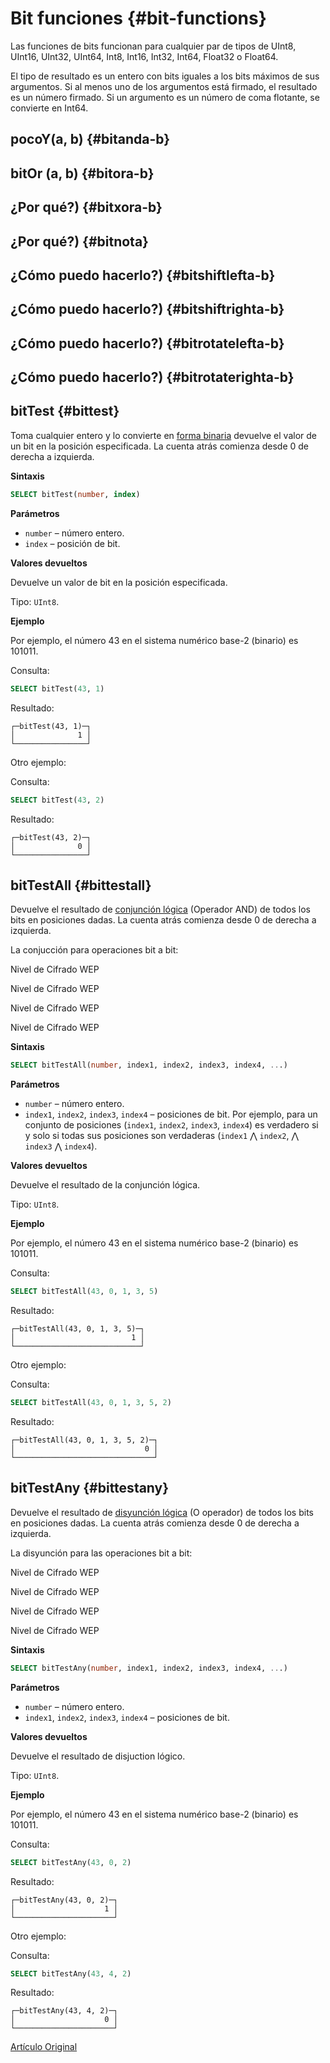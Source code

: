 # Bit funciones {#bit-functions}

Las funciones de bits funcionan para cualquier par de tipos de UInt8, UInt16, UInt32, UInt64, Int8, Int16, Int32, Int64, Float32 o Float64.

El tipo de resultado es un entero con bits iguales a los bits máximos de sus argumentos. Si al menos uno de los argumentos está firmado, el resultado es un número firmado. Si un argumento es un número de coma flotante, se convierte en Int64.

## pocoY(a, b) {#bitanda-b}

## bitOr (a, b) {#bitora-b}

## ¿Por qué?) {#bitxora-b}

## ¿Por qué?) {#bitnota}

## ¿Cómo puedo hacerlo?) {#bitshiftlefta-b}

## ¿Cómo puedo hacerlo?) {#bitshiftrighta-b}

## ¿Cómo puedo hacerlo?) {#bitrotatelefta-b}

## ¿Cómo puedo hacerlo?) {#bitrotaterighta-b}

## bitTest {#bittest}

Toma cualquier entero y lo convierte en [forma binaria](https://en.wikipedia.org/wiki/Binary_number) devuelve el valor de un bit en la posición especificada. La cuenta atrás comienza desde 0 de derecha a izquierda.

**Sintaxis**

``` sql
SELECT bitTest(number, index)
```

**Parámetros**

-   `number` – número entero.
-   `index` – posición de bit.

**Valores devueltos**

Devuelve un valor de bit en la posición especificada.

Tipo: `UInt8`.

**Ejemplo**

Por ejemplo, el número 43 en el sistema numérico base-2 (binario) es 101011.

Consulta:

``` sql
SELECT bitTest(43, 1)
```

Resultado:

``` text
┌─bitTest(43, 1)─┐
│              1 │
└────────────────┘
```

Otro ejemplo:

Consulta:

``` sql
SELECT bitTest(43, 2)
```

Resultado:

``` text
┌─bitTest(43, 2)─┐
│              0 │
└────────────────┘
```

## bitTestAll {#bittestall}

Devuelve el resultado de [conjunción lógica](https://en.wikipedia.org/wiki/Logical_conjunction) (Operador AND) de todos los bits en posiciones dadas. La cuenta atrás comienza desde 0 de derecha a izquierda.

La conjucción para operaciones bit a bit:

Nivel de Cifrado WEP

Nivel de Cifrado WEP

Nivel de Cifrado WEP

Nivel de Cifrado WEP

**Sintaxis**

``` sql
SELECT bitTestAll(number, index1, index2, index3, index4, ...)
```

**Parámetros**

-   `number` – número entero.
-   `index1`, `index2`, `index3`, `index4` – posiciones de bit. Por ejemplo, para un conjunto de posiciones (`index1`, `index2`, `index3`, `index4`) es verdadero si y solo si todas sus posiciones son verdaderas (`index1` ⋀ `index2`, ⋀ `index3` ⋀ `index4`).

**Valores devueltos**

Devuelve el resultado de la conjunción lógica.

Tipo: `UInt8`.

**Ejemplo**

Por ejemplo, el número 43 en el sistema numérico base-2 (binario) es 101011.

Consulta:

``` sql
SELECT bitTestAll(43, 0, 1, 3, 5)
```

Resultado:

``` text
┌─bitTestAll(43, 0, 1, 3, 5)─┐
│                          1 │
└────────────────────────────┘
```

Otro ejemplo:

Consulta:

``` sql
SELECT bitTestAll(43, 0, 1, 3, 5, 2)
```

Resultado:

``` text
┌─bitTestAll(43, 0, 1, 3, 5, 2)─┐
│                             0 │
└───────────────────────────────┘
```

## bitTestAny {#bittestany}

Devuelve el resultado de [disyunción lógica](https://en.wikipedia.org/wiki/Logical_disjunction) (O operador) de todos los bits en posiciones dadas. La cuenta atrás comienza desde 0 de derecha a izquierda.

La disyunción para las operaciones bit a bit:

Nivel de Cifrado WEP

Nivel de Cifrado WEP

Nivel de Cifrado WEP

Nivel de Cifrado WEP

**Sintaxis**

``` sql
SELECT bitTestAny(number, index1, index2, index3, index4, ...)
```

**Parámetros**

-   `number` – número entero.
-   `index1`, `index2`, `index3`, `index4` – posiciones de bit.

**Valores devueltos**

Devuelve el resultado de disjuction lógico.

Tipo: `UInt8`.

**Ejemplo**

Por ejemplo, el número 43 en el sistema numérico base-2 (binario) es 101011.

Consulta:

``` sql
SELECT bitTestAny(43, 0, 2)
```

Resultado:

``` text
┌─bitTestAny(43, 0, 2)─┐
│                    1 │
└──────────────────────┘
```

Otro ejemplo:

Consulta:

``` sql
SELECT bitTestAny(43, 4, 2)
```

Resultado:

``` text
┌─bitTestAny(43, 4, 2)─┐
│                    0 │
└──────────────────────┘
```

[Artículo Original](https://clickhouse.tech/docs/es/query_language/functions/bit_functions/) <!--hide-->
